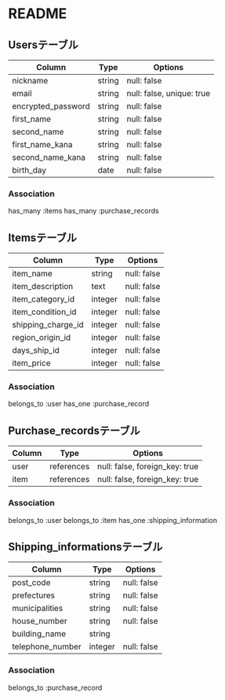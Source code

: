 # README

## Usersテーブル

| Column             | Type   | Options                   |
| ------------------ | ------ | ------------------------- |
| nickname           | string | null: false               |
| email              | string | null: false, unique: true |
| encrypted_password | string | null: false               |
| first_name         | string | null: false               |
| second_name        | string | null: false               |
| first_name_kana    | string | null: false               |
| second_name_kana   | string | null: false               |
| birth_day          | date   | null: false               |

### Association
has_many :items
has_many :purchase_records


## Itemsテーブル

| Column             | Type    | Options     |
| ------------------ | ------- | ----------- |
| item_name          | string  | null: false |
| item_description   | text    | null: false |
| item_category_id   | integer | null: false |
| item_condition_id  | integer | null: false |
| shipping_charge_id | integer | null: false |
| region_origin_id   | integer | null: false |
| days_ship_id       | integer | null: false |
| item_price         | integer | null: false |

### Association
belongs_to :user
has_one :purchase_record


## Purchase_recordsテーブル

| Column | Type       | Options                        |
| ------ | ---------- | ------------------------------ |
| user   | references | null: false, foreign_key: true |
| item   | references | null: false, foreign_key: true |

### Association
belongs_to :user
belongs_to :item
has_one :shipping_information


## Shipping_informationsテーブル

| Column           | Type    | Options     |
| ---------------- | ------- | ----------- |
| post_code        | string  | null: false |
| prefectures      | string  | null: false |
| municipalities   | string  | null: false |
| house_number     | string  | null: false |
| building_name    | string  |             |
| telephone_number | integer | null: false |

### Association
belongs_to :purchase_record
